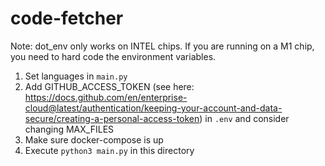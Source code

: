 # code-fetcher

Note: dot_env only works on INTEL chips. If you are running on a M1 chip, you need to hard code the environment variables.

1. Set languages in `main.py`
2. Add GITHUB_ACCESS_TOKEN (see here: https://docs.github.com/en/enterprise-cloud@latest/authentication/keeping-your-account-and-data-secure/creating-a-personal-access-token) in `.env` and consider changing MAX_FILES
3. Make sure docker-compose is up
4. Execute `python3 main.py` in this directory